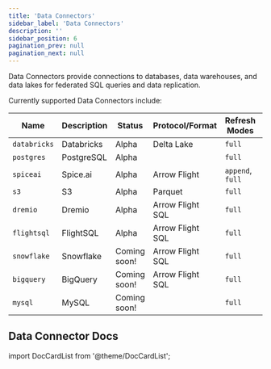 ```yaml
---
title: 'Data Connectors'
sidebar_label: 'Data Connectors'
description: ''
sidebar_position: 6
pagination_prev: null
pagination_next: null
---
```


Data Connectors provide connections to databases, data warehouses, and data lakes for federated SQL queries and data replication.

Currently supported Data Connectors include:

| Name         | Description | Status       | Protocol/Format  | Refresh Modes    | Supports Inserts |
| ------------ | ----------- | ------------ | ---------------- | ---------------- | ---------------- |
| `databricks` | Databricks  | Alpha        | Delta Lake       | `full`           | ❌               |
| `postgres`   | PostgreSQL  | Alpha        |                  | `full`           | ✅               |
| `spiceai`    | Spice.ai    | Alpha        | Arrow Flight     | `append`, `full` | ✅               |
| `s3`         | S3          | Alpha        | Parquet          | `full`           | ❌               |
| `dremio`     | Dremio      | Alpha        | Arrow Flight SQL | `full`           | ❌               |
| `flightsql`  | FlightSQL   | Alpha        | Arrow Flight SQL | `full`           | ❌               |
| `snowflake`  | Snowflake   | Coming soon! | Arrow Flight SQL | `full`           | ❌               |
| `bigquery`   | BigQuery    | Coming soon! | Arrow Flight SQL | `full`           | ❌               |
| `mysql`      | MySQL       | Coming soon! |                  | `full`           | ❌               |

## Data Connector Docs

import DocCardList from '@theme/DocCardList';

<DocCardList />